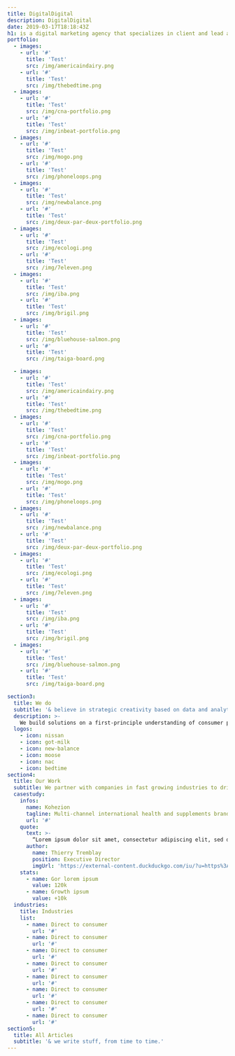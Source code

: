 ```yaml
---
title: DigitalDigital
description: DigitalDigital
date: 2019-03-17T18:18:43Z
h1: is a digital marketing agency that specializes in client and lead aquisitions
portfolio:
  - images:
    - url: '#'
      title: 'Test'
      src: /img/americaindairy.png
    - url: '#'
      title: 'Test'
      src: /img/thebedtime.png
  - images:
    - url: '#'
      title: 'Test'
      src: /img/cna-portfolio.png
    - url: '#'
      title: 'Test'
      src: /img/inbeat-portfolio.png
  - images:
    - url: '#'
      title: 'Test'
      src: /img/mogo.png
    - url: '#'
      title: 'Test'
      src: /img/phoneloops.png
  - images:
    - url: '#'
      title: 'Test'
      src: /img/newbalance.png
    - url: '#'
      title: 'Test'
      src: /img/deux-par-deux-portfolio.png
  - images:
    - url: '#'
      title: 'Test'
      src: /img/ecologi.png
    - url: '#'
      title: 'Test'
      src: /img/7eleven.png
  - images:
    - url: '#'
      title: 'Test'
      src: /img/iba.png
    - url: '#'
      title: 'Test'
      src: /img/brigil.png
  - images:
    - url: '#'
      title: 'Test'
      src: /img/bluehouse-salmon.png
    - url: '#'
      title: 'Test'
      src: /img/taiga-board.png

  - images:
    - url: '#'
      title: 'Test'
      src: /img/americaindairy.png
    - url: '#'
      title: 'Test'
      src: /img/thebedtime.png
  - images:
    - url: '#'
      title: 'Test'
      src: /img/cna-portfolio.png
    - url: '#'
      title: 'Test'
      src: /img/inbeat-portfolio.png
  - images:
    - url: '#'
      title: 'Test'
      src: /img/mogo.png
    - url: '#'
      title: 'Test'
      src: /img/phoneloops.png
  - images:
    - url: '#'
      title: 'Test'
      src: /img/newbalance.png
    - url: '#'
      title: 'Test'
      src: /img/deux-par-deux-portfolio.png
  - images:
    - url: '#'
      title: 'Test'
      src: /img/ecologi.png
    - url: '#'
      title: 'Test'
      src: /img/7eleven.png
  - images:
    - url: '#'
      title: 'Test'
      src: /img/iba.png
    - url: '#'
      title: 'Test'
      src: /img/brigil.png
  - images:
    - url: '#'
      title: 'Test'
      src: /img/bluehouse-salmon.png
    - url: '#'
      title: 'Test'
      src: /img/taiga-board.png

section3:
  title: We do
  subtitle: '& believe in strategic creativity based on data and analytics.'
  description: >-
    We build solutions on a first-principle understanding of consumer psychology. We validate our approach by mining insights from your data in real time.
  logos:
    - icon: nissan
    - icon: got-milk
    - icon: new-balance
    - icon: moose
    - icon: nac
    - icon: bedtime
section4:
  title: Our Work
  subtitle: We partner with companies in fast growing industries to drive customer acquisition
  casestudy:
    infos:
      name: Kohezion
      tagline: Multi-channel international health and supplements brand.
      url: '#'
    quote: 
      text: >-
        “Lorem ipsum dolor sit amet, consectetur adipiscing elit, sed do eiusmod tempor incididunt ut labore et dolore magna aliqua. Ut enim ad minim veniam.” et dolore magna aliqua. Ut enim ad minim veniam.”
      author:
        name: Thierry Tremblay
        position: Executive Director
        imgUrl: 'https://external-content.duckduckgo.com/iu/?u=https%3A%2F%2Fyscorporate.com%2Fwp-content%2Fuploads%2F2017%2F09%2FPhoto-de-profil-professionnelle-par-photographe-6.jpg&f=1&nofb=1'
    stats:
      - name: Gor lorem ipsum
        value: 120k
      - name: Growth ipsum
        value: +10k
  industries:
    title: Industries
    list:
      - name: Direct to consumer
        url: '#'
      - name: Direct to consumer
        url: '#'
      - name: Direct to consumer
        url: '#'
      - name: Direct to consumer
        url: '#'
      - name: Direct to consumer
        url: '#'
      - name: Direct to consumer
        url: '#'
      - name: Direct to consumer
        url: '#'
      - name: Direct to consumer
        url: '#'
section5:
  title: All Articles
  subtitle: '& we write stuff, from time to time.'
---
```


